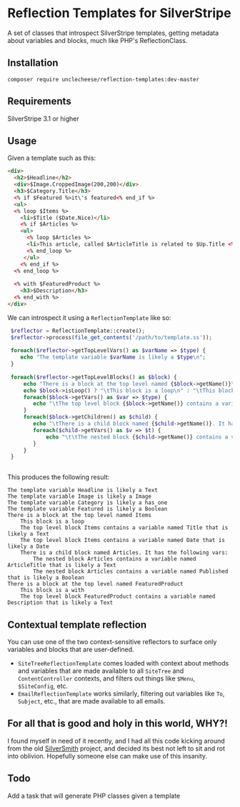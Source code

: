 # Reflection Templates for SilverStripe
A set of classes that introspect SilverStripe templates, getting metadata about variables and blocks, much like PHP's ReflectionClass.

## Installation
`composer require unclecheese/reflection-templates:dev-master`

## Requirements
SilverStripe 3.1 or higher

## Usage

Given a template such as this:
```html
<div>
  <h2>$Headline</h2>
  <div>$Image.CroppedImage(200,200)</div>
  <h3>$Category.Title</h3>
  <% if $Featured %>it\'s featured<% end_if %>
  <ul>
  <% loop $Items %>
    <li>$Title ($Date.Nice)</li>
    <% if $Articles %>
    <ul>
      <% loop $Articles %>
      <li>This article, called $ArticleTitle is related to $Up.Title <% if $Published %>published<% end _if %></li>
      <% end_loop %>
     </ul>
    <% end_if %>
  <% end_loop %>
  
  <% with $FeaturedProduct %>
    <h3>$Description</h3>
  <% end_with %>
</div>
```
We can introspect it using a `ReflectionTemplate` like so:

```php
 $reflector = ReflectionTemplate::create();
 $reflector->process(file_get_contents('/path/to/template.ss'));
  
 foreach($reflector->getTopLevelVars() as $varName => $type) {
 	echo "The template variable $varName is likely a $type\n";
 }
 
 foreach($reflector->getTopLevelBlocks() as $block) {
 	 echo "There is a block at the top level named {$block->getName()}\n";
 	 echo $block->isLoop() ? "\tThis block is a loop\n" : "\tThis block is a with\n";
 	 foreach($block->getVars() as $var => $type) {
 		echo "\tThe top level block {$block->getName()} contains a variable named $var that is likely a $type\n";
 	 }
 	 foreach($block->getChildren() as $child) {
 		echo "\tThere is a child block named {$child->getName()}. It has the following vars:\n";
 		foreach($child->getVars() as $v => $t) {
 			echo "\t\tThe nested block {$child->getName()} contains a variable named $v that is likely a $t\n";
 		}
 	 }
 }	 	
	 	
```

This produces the following result:

```
The template variable Headline is likely a Text
The template variable Image is likely a Image
The template variable Category is likely a has_one
The template variable Featured is likely a Boolean
There is a block at the top level named Items
	This block is a loop
	The top level block Items contains a variable named Title that is likely a Text
	The top level block Items contains a variable named Date that is likely a Date
	There is a child block named Articles. It has the following vars:
		The nested block Articles contains a variable named ArticleTitle that is likely a Text
		The nested block Articles contains a variable named Published that is likely a Boolean
There is a block at the top level named FeaturedProduct
	This block is a with
	The top level block FeaturedProduct contains a variable named Description that is likely a Text
```

## Contextual template reflection

You can use one of the two context-sensitive reflectors to surface only variables and blocks that are user-defined.

* `SiteTreeReflectionTemplate` comes loaded with context about methods and variables that are made available to all `SiteTree` and `ContentController` contexts, and filters out things like `$Menu`, `$SiteConfig`, etc.
* `EmailReflectionTemplate` works similarly, filtering out variables like `To`, `Subject`, etc., that are made available to all emails.
 
## For all that is good and holy in this world, WHY?!

I found myself in need of it recently, and I had all this code kicking around from the old [SilverSmith](http://github.com/unclecheese/SilverSmith) project, and decided its best not left to sit and rot into oblivion. Hopefully someone else can make use of this insanity.

## Todo

Add a task that will generate PHP classes given a template

